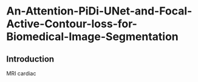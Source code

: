# An-Attention-PiDi-UNet-and-Focal-Active-Contour-loss-for-Biomedical-Image-Segmentation

## Introduction
MRI cardiac 
